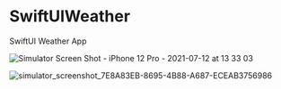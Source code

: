 
# SwiftUIWeather
 SwiftUI Weather App 


![Simulator Screen Shot - iPhone 12 Pro - 2021-07-12 at 13 33 03](https://user-images.githubusercontent.com/40202006/125252193-b70f8c80-e315-11eb-9f78-aa300f81ec41.png)


![simulator_screenshot_7E8A83EB-8695-4B88-A687-ECEAB3756986](https://user-images.githubusercontent.com/40202006/125605621-8bc4dfa4-9fd7-4453-9e53-e918c1cbcdb2.png)
